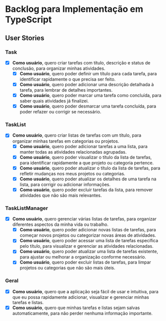 # Backlog para Implementação em TypeScript

## User Stories

### Task
- [x] **Como usuário**, quero criar tarefas com título, descrição e status de conclusão, para organizar minhas atividades.
  - [x] **Como usuário**, quero poder definir um título para cada tarefa, para identificar rapidamente o que precisa ser feito.
  - [x] **Como usuário**, quero poder adicionar uma descrição detalhada à tarefa, para lembrar de detalhes importantes.
  - [x] **Como usuário**, quero poder marcar uma tarefa como concluída, para saber quais atividades já finalizei.
  - [x] **Como usuário**, quero poder desmarcar uma tarefa concluída, para poder refazer ou corrigir se necessário.

### TaskList
- [x] **Como usuário**, quero criar listas de tarefas com um título, para organizar minhas tarefas em categorias ou projetos.
  - [x] **Como usuário**, quero poder adicionar tarefas a uma lista, para manter todas as atividades relacionadas agrupadas.
  - [x] **Como usuário**, quero poder visualizar o título da lista de tarefas, para identificar rapidamente a que projeto ou categoria pertence.
  - [x] **Como usuário**, quero poder atualizar o título da lista de tarefas, para refletir mudanças nos meus projetos ou categorias.
  - [x] **Como usuário**, quero poder atualizar os detalhes de uma tarefa na lista, para corrigir ou adicionar informações.
  - [x] **Como usuário**, quero poder excluir tarefas da lista, para remover atividades que não são mais relevantes.

### TaskListManager
- [x] **Como usuário**, quero gerenciar várias listas de tarefas, para organizar diferentes aspectos da minha vida ou trabalho.
  - [x] **Como usuário**, quero poder adicionar novas listas de tarefas, para começar novos projetos ou categorizar novas áreas de atividades.
  - [x] **Como usuário**, quero poder acessar uma lista de tarefas específica pelo título, para visualizar e gerenciar as atividades relacionadas.
  - [x] **Como usuário**, quero poder atualizar uma lista de tarefas existente, para ajustar ou melhorar a organização conforme necessário.
  - [x] **Como usuário**, quero poder excluir listas de tarefas, para limpar projetos ou categorias que não são mais úteis.

### Geral
- [x] **Como usuário**, quero que a aplicação seja fácil de usar e intuitiva, para que eu possa rapidamente adicionar, visualizar e gerenciar minhas tarefas e listas.
- [x] **Como usuário**, quero que minhas tarefas e listas sejam salvas automaticamente, para não perder nenhuma informação importante.
